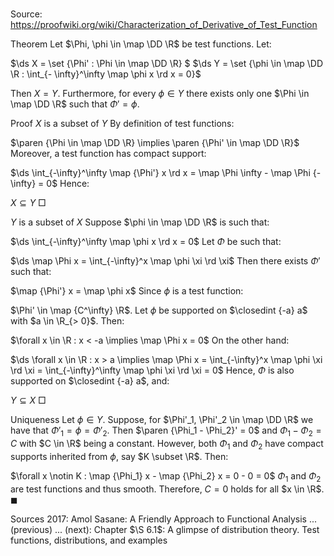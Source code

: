 # 

Source: https://proofwiki.org/wiki/Characterization_of_Derivative_of_Test_Function



Theorem
Let $\Phi, \phi \in \map \DD \R$ be test functions.
Let:

$\ds X = \set {\Phi' : \Phi \in \map \DD \R} $
$\ds Y = \set {\phi \in \map \DD \R : \int_{- \infty}^\infty \map \phi x \rd x = 0}$

Then $X = Y$.
Furthermore, for every $\phi \in Y$ there exists only one $\Phi \in \map \DD \R$ such that $\Phi' = \phi$.


Proof
$X$ is a subset of $Y$
By definition of test functions:

$\paren {\Phi \in \map \DD \R} \implies \paren {\Phi' \in \map \DD \R}$
Moreover, a test function has compact support:

$\ds \int_{-\infty}^\infty \map {\Phi'} x \rd x = \map \Phi \infty - \map \Phi {-\infty} = 0$
Hence:

$X \subseteq Y$
$\Box$


$Y$ is a subset of $X$
Suppose $\phi \in \map \DD \R$ is such that:

$\ds \int_{-\infty}^\infty \map \phi x \rd x = 0$
Let $\Phi$ be such that:

$\ds \map \Phi x = \int_{-\infty}^x \map \phi \xi \rd \xi$
Then there exists $\Phi'$ such that:

$\map {\Phi'} x = \map \phi x$
Since $\phi$ is a test function:

$\Phi' \in \map {C^\infty} \R$.
Let $\phi$ be supported on $\closedint {-a} a$ with $a \in \R_{> 0}$.
Then:

$\forall x \in \R : x < -a \implies \map \Phi x = 0$
On the other hand:

$\ds \forall x \in \R : x > a \implies \map \Phi x = \int_{-\infty}^x \map \phi \xi \rd \xi = \int_{-\infty}^\infty \map \phi \xi \rd \xi = 0$
Hence, $\Phi$ is also supported on $\closedint {-a} a$, and:

$Y \subseteq X$
$\Box$


Uniqueness
Let $\phi \in Y$.
Suppose, for $\Phi'_1, \Phi'_2 \in \map \DD \R$ we have that $\Phi'_1 = \phi = \Phi'_2$.
Then $\paren {\Phi_1 - \Phi_2}' = 0$ and $\Phi_1 - \Phi_2 = C$ with $C \in \R$ being a constant.
However, both $\Phi_1$ and $\Phi_2$ have compact supports inherited from $\phi$, say $K \subset \R$.
Then:

$\forall x \notin K : \map {\Phi_1} x - \map {\Phi_2} x = 0 - 0 = 0$
$\Phi_1$ and $\Phi_2$ are test functions and thus smooth.
Therefore, $C = 0$ holds for all $x \in \R$.
$\blacksquare$


Sources
2017: Amol Sasane: A Friendly Approach to Functional Analysis ... (previous) ... (next): Chapter $\S 6.1$: A glimpse of distribution theory. Test functions, distributions, and examples




